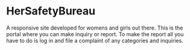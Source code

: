 # HerSafetyBureau
A responsive site developed for womens and girls out there. This is the portal where you can make inquiry or report. To make the report all you have to do is log in and file a complaint of any categories and inquiries.
